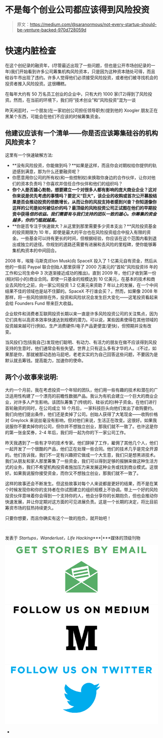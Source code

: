 # 不是每个创业公司都应该得到风险投资

> 原文：<https://medium.com/@saranormous/not-every-startup-should-be-venture-backed-970d728059d>

# 快速内脏检查

在这个创纪录的融资年，(尽管最近出现了一些问题，但也是公开市场创纪录的一年)我们开始看到许多公司筹集机构风险资本，只是因为这种资本随处可得，而且硅谷牛市出现了违约。许多人觉得他们必须接受风险投资，或者他们被寻找机会的投资者推入风险投资。这很糟糕。

在每年大约有 50 万名员工创业的企业中，只有大约 1000 家(T2)得到了风险投资。然而，在当前的环境下，我们将“技术创业”和“风险投资”混为一谈

昨天闲逛时，一个朋友(在一家初创公司担任领导职务)提到他的 Xoogler 朋友正在黑某个东西，可能会在他们不应该的时候筹集资金。

## 他建议应该有一个清单——你是否应该筹集硅谷的机构风险资本？

这里有一个快速破解方法:

*   **没有风险投资，你能做到吗？**如果是这样，而且你会对期权给你提供的轨迹感到满意，那为什么还要融资呢？
*   你愿意用你公司的所有权(和一些控制权)来换取你身边的合作伙伴，让你对他们的资本负责吗？你喜欢并信任合作伙伴和他们的组织吗？
*   **你个人是否雄心勃勃，想要建立一个对很多人都有影响的庞大商业企业？这对你来说是优先考虑的事情吗？要定义“巨大”，该企业的收购或首次公开募股结果是否会推动投资的倍数增长，从而让你的风投支持者感到兴奋？你知道像你这样的公司是如何被估价的吗？最顶级的风险投资公司正试图在他们的早期投资中获得*倍的收益。我们需要有与我们支持的团队一致的雄心。你筹集的资金越多，你的门槛就越高。***
*   **你是否专注于快速做大？从这里到那里需要多少资本支出？**风险投资基金的投资期限为 10 年，即使是最大的平台也在风险投资组合中投入有限的资金。一些基金可以持有更长的时间，但根据经验，你应该在这个范围内看到退出或独立的途径。你规划的道路还需要有进展和去风险的里程碑，使你能够筹集机构资本的中间回合。

2008 年，埃隆·马斯克(Elon Musk)向 SpaceX 投入了 1 亿美元自有资金，然后从他的一些前 Paypal 联合创始人那里获得了 2000 万美元的“首轮”风险投资(6 年的工作和公司生命中 3 次逐渐接近成功的推出)。直到 2009 年，他们才收到第一份(相对较小的)商业合同。即使一只基金的规模达到 10 亿美元，在基本的技术和商业去风险化之前，向一家公司投资 1.2 亿美元来资助 7 年以上的发展，在一个中间结果不佳的领域也是站不住脚的。SpaceX 不行谁会买？。然而，如果像 2008 年那样，将一些风险排除在外，投资和风险状况会发生巨大变化——这笔投资看起来会给 Founders Fund 带来巨大收益。

企业软件和消费者互联网投资长期以来一直是许多风险投资公司的关注焦点，因为它们具有以高资本效率快速达到规模的潜力。可以说，某些因素使得在其他领域的投资越来越可行(例如，生产消费硬件/电子产品更便宜/更快)，但预期并没有改变。

当风投们(包括我自己)发现他们聪明、有动力、有活力的朋友在做不应该得到风投支持的生意时，他们通常会有些失望。世界上只有这么多有才华的人。:(不过，如果那是你，那就被那动态拍马屁吧，老老实实的为自己回答这些问题，不要因为是默认就去筹钱。提高能力，加速你的使命。

## 两个小故事来说明:

大约一个月前，我在考虑投资一个年轻的团队，他们用一些有趣的技术和潜在的广泛适用性构建了一个漂亮的前瞻性数据产品。我认为有机会建立一个巨大的商业企业，对许多人产生影响。该团队筹集了(传统的、硅谷式的)种子资金。在他们进行首轮融资的同时，在公司成立 18 个月后，一家科技巨头向他们发出了收购要约。我们向他们提出条件，他们还是卖掉了公司。创始人获得了大笔现金——收购价格对 Greylock 来说丝毫没有影响，但对他们来说，生活正在改变。这很好。如果我说服你不要卖掉你的公司，但你并不想独立创业，那我们就不一致了。也许这是你的第一张金奖券，2-4 年后，我们将一起为你的下一家公司工作。

昨天我遇到了一些有才华的技术专家。他们辞掉了工作，雇佣了其他几个人，他们一起开发了一个很酷的产品，他们正在处理一些合同。他们的技术几乎是完全开源的。他们告诉我，我们不一定有兴趣把它做成一个大生意，我们只是想黑进技术。我们从朋友和家人那里筹集了一些资金，我们可以得到足够的报酬来做这种生活方式的业务，我们不希望机构投资者施加压力来发展这种业务或找到商业模式。这很好。如果我说服你接受资金，而你又不想独立创业，那我们就不一致了。

这样的故事还会不断发生。但这些故事对每个人来说都是更好的结果，而不是在某个时候发现你和你的支持者在你试图建立的组织规模上不协调。带上一个好的风险投资伙伴意味着你会得到一个支持你的人，他会分享你的长期抱负，但也会推动你快速发展，并让你定期对这方面的可见进展负责。这是一个长期的决定，将比目前筹资市场的狂热持续更久。

只要你想要，而且你确实有这个一致的抱负，就开始吧！

![](img/71d955550911c61d0aef4c66a71f8e15.png)

发表于 *Startups，Wanderlust，Life Hacking****|***媒体的顶级刊物

[![](img/0bf7ebc25c05a1d52c6add818a95aa71.png)](http://growth.supply/swlh/)[![](img/1b4fd39dd738a88ac13336ad93f1049c.png)](https://blog.growth.supply/)[![](img/93f21657a8ed7c0f741216a91b53c713.png)](https://twitter.com/swlh_)

-